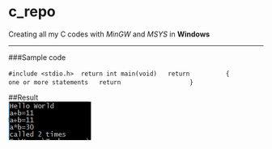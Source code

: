 # c_repo
Creating all my C codes with *MinGW* and *MSYS* in **Windows**             

-----------------------------------------------------------------------------

###Sample code


` #include <stdio.h>  return
int main(void)   return			
{    				
       one or more statements   return					
       } `             
        
##Result         
![Results](/output.PNG?raw=true "Result")      

